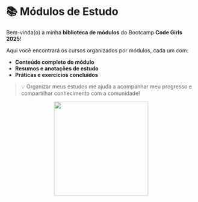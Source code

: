 # 📚 Módulos de Estudo

 Bem-vinda(o) à minha **biblioteca de módulos** do Bootcamp **Code Girls 2025**!  

Aqui você encontrará os cursos organizados por módulos, cada um com:  
-  **Conteúdo completo do módulo**  
-  **Resumos e anotações de estudo**  
-  **Práticas e exercícios concluídos**  

> 💡 Organizar meus estudos me ajuda a acompanhar meu progresso e compartilhar conhecimento com a comunidade!  

<p align="center">
  <img src="https://media4.giphy.com/media/v1.Y2lkPTc5MGI3NjExd2Q0aXlycTNjNTRxcGhnN294ZHhxMDgyMjMzdHViaG04ZnBwMDR4bSZlcD12MV9pbnRlcm5hbF9naWZfYnlfaWQmY3Q9Zw/6XX4V0O8a0xdS/giphy.gif" width="250"/>
</p>
